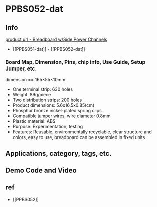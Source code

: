 
# PPBS052-dat

## Info

[product url - Breadboard w/Side Power Channels](https://www.electrodragon.com/product/breadboard-wside-power-channels/)

- [[PPBS051-dat]] - [[PPBS052-dat]]


### Board Map, Dimension, Pins, chip info, Use Guide, Setup Jumper, etc.

dimension == 165×55×10mm

- One terminal strip: 630 holes
- Weight: 89g/piece
- Two distribution strips: 200 holes
- Product dimensions: 5.6x16.5x0.85(cm)
- Phosphor bronze nickel-plated spring clips
- Compatible jumper wires, wire diameter 0.8mm
- Plastic material: ABS  
- Purpose: Experimentation, testing
- Features: Reusable, environmentally recyclable, clear structure and colors, easy to use, breadboard can be assembled in fixed units



## Applications, category, tags, etc. 

## Demo Code and Video

## ref 

- [[PPBS052]] 

